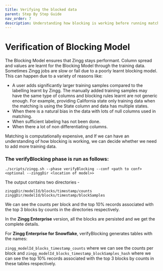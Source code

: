 ```yaml
---
title: Verifying the blocked data
parent: Step By Step Guide
nav_order: 7
description: Understanding how blocking is working before running match or link
---
```


# Verification of Blocking Model

The Blocking Model ensures that Zingg stays performant. Column spread and values are learnt for the Blocking Model through the training data. Sometimes Zingg jobs are slow or fail due to a poorly learnt blocking model. This can happen due to a variety of reasons like:

* A user adds significantly larger training samples compared to the labelling learnt by Zingg. The manually added training samples may have the same type of columns and blocking rules learnt are not generic enough. For example, providing California state only training data when the matching is using the State column and data has multiple states.
* When there is a natural bias in the data with lots of null columns used in matching.
* When sufficient labeling has not been done.
* When there a lot of non differentiating columns.

Matching is computationally expensive, and If we can have an understanding of how blocking is working, we can decide whether we need to add more training data.

### The verifyBlocking phase is run as follows:

`./scripts/zingg.sh --phase verifyBlocking --conf <path to conf> <optional --zinggDir <location of model>>`

The output contains two directories -&#x20;

`zinggDir/modelId/blocks/timestamp/counts`  `zinggDir/modelId/blocks/timestamp/blockSamples`

We can see the counts per block and the top 10% records associated with the top 3 blocks by counts in the directories respectively.

In the **Zingg Enterprise** version, all the blocks are persisted and we get the complete details.

For  **Zingg Enterprise for Snowflake**, verifyBlocking generates tables with the names:

`zingg_modelId_blocks_timestamp_counts` where we can see the counts per block and `zingg_modelId_blocks_timestamp_blockSamples_hash` where we can see the top 10% records associated with the top 3 blocks by counts in these tables respectively.
